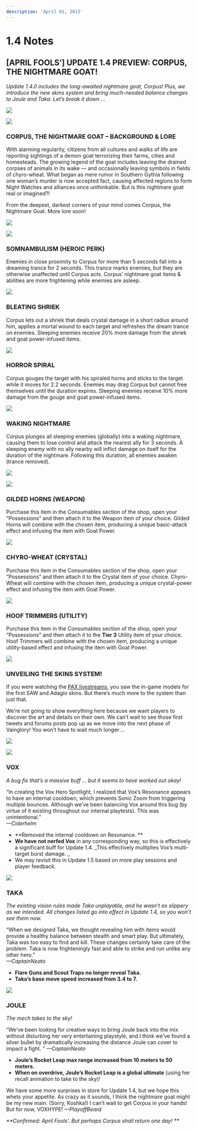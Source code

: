 ```yaml
---
description: 'April 01, 2015'
---
```


# 1.4 Notes

## \[APRIL FOOLS’\] UPDATE 1.4 PREVIEW: CORPUS, THE NIGHTMARE GOAT!

_Update 1.4.0 includes the long-awaited nightmare goat, Corpus! Plus, we introduce the new skins system and bring much-needed balance changes to Joule and Taka. Let’s break it down …_

![](http://static1.squarespace.com/static/53ff565fe4b0826cfdfb4767/54062f48e4b096fd0ba12284/551b3358e4b0c1e6d1506744/1427845978461/#img.png)

![](http://static1.squarespace.com/static/53ff565fe4b0826cfdfb4767/54062f48e4b096fd0ba12284/551b4113e4b0ec8739849f11/1427849493851/#img.jpg)

### **CORPUS, THE NIGHTMARE GOAT – BACKGROUND & LORE**

With alarming regularity, citizens from all cultures and walks of life are reporting sightings of a demon goat terrorizing their farms, cities and homesteads. The growing legend of the goat includes leaving the drained corpses of animals in its wake — and occasionally leaving symbols in fields of chyro-wheat. What began as mere rumor in Southern Gythia following one woman’s murder is now accepted fact, causing affected regions to form Night Watches and alliances once unthinkable. But is this nightmare goat real or imagined?!

From the deepest, darkest corners of your mind comes Corpus, the Nightmare Goat. More lore soon!

![](http://static1.squarespace.com/static/53ff565fe4b0826cfdfb4767/54062f48e4b096fd0ba12284/551b338ce4b0d5e64338d609/1427846032874/#img.png)

![](http://static1.squarespace.com/static/53ff565fe4b0826cfdfb4767/54062f48e4b096fd0ba12284/551b4ef4e4b06708eb1570f2/1427853049412/#img.png)

### **SOMNAMBULISM \(HEROIC PERK\)**

Enemies in close proximity to Corpus for more than 5 seconds fall into a dreaming trance for 2 seconds. This trance marks enemies, but they are otherwise unaffected until Corpus acts. Corpus’ nightmare goat items & abilities are more frightening while enemies are asleep.

![](http://static1.squarespace.com/static/53ff565fe4b0826cfdfb4767/54062f48e4b096fd0ba12284/551b4e83e4b00a2ae5df180e/1427852933647/#img.png)

### **BLEATING SHRIEK**

Corpus lets out a shriek that deals crystal damage in a short radius around him, applies a mortal wound to each target and refreshes the dream trance on enemies. Sleeping enemies receive 20% more damage from the shriek and goat power-infused items.

![](http://static1.squarespace.com/static/53ff565fe4b0826cfdfb4767/54062f48e4b096fd0ba12284/551b4ea9e4b0c1e6d150f011/1427852973537/#img.png)

### **HORROR SPIRAL**

Corpus gouges the target with his spiraled horns and sticks to the target while it moves for 2.2 seconds. Enemies may drag Corpus but cannot free themselves until the duration expires. Sleeping enemies receive 10% more damage from the gouge and goat power-infused items.

![](http://static1.squarespace.com/static/53ff565fe4b0826cfdfb4767/54062f48e4b096fd0ba12284/551b4ecfe4b071275ffc54b2/1427853013234/#img.png)

### **WAKING NIGHTMARE**

Corpus plunges all sleeping enemies \(globally\) into a waking nightmare, causing them to lose control and attack the nearest ally for 3 seconds. A sleeping enemy with no ally nearby will inflict damage on itself for the duration of the nightmare. Following this duration, all enemies awaken \(trance removed\).

![](http://static1.squarespace.com/static/53ff565fe4b0826cfdfb4767/54062f48e4b096fd0ba12284/551b3ef6e4b04787f61c9667/1427848954543/#img.png)

![](http://static1.squarespace.com/static/53ff565fe4b0826cfdfb4767/54062f48e4b096fd0ba12284/551b60d3e4b0ec8739853d9b/1427857620699/#img.png)

### **GILDED HORNS \(WEAPON\)**

Purchase this item in the Consumables section of the shop, open your “Possessions” and then attach it to the Weapon item of your choice. Gilded Horns will combine with the chosen item, producing a unique basic-attack effect and infusing the item with Goat Power.

![](http://static1.squarespace.com/static/53ff565fe4b0826cfdfb4767/54062f48e4b096fd0ba12284/551b60fde4b0ae1f4a71c311/1427857663572/#img.png)

### **CHYRO-WHEAT \(CRYSTAL\)**

Purchase this item in the Consumables section of the shop, open your “Possessions” and then attach it to the Crystal item of your choice. Chyro-Wheat will combine with the chosen item, producing a unique crystal-power effect and infusing the item with Goat Power.

![](http://static1.squarespace.com/static/53ff565fe4b0826cfdfb4767/54062f48e4b096fd0ba12284/551b611ee4b0404100c21da8/1427857705494/#img.png)

### **HOOF TRIMMERS \(UTILITY\)**

Purchase this item in the Consumables section of the shop, open your “Possessions” and then attach it to the **Tier 3** Utility item of your choice. Hoof Trimmers will combine with the chosen item, producing a unique utility-based effect and infusing the item with Goat Power.

![](http://static1.squarespace.com/static/53ff565fe4b0826cfdfb4767/54062f48e4b096fd0ba12284/551b3459e4b0bd71df76f025/1427846234480/#img.png)

### **UNVEILING THE SKINS SYSTEM!**

If you were watching the [PAX livestreams](https://www.youtube.com/channel/UCkPa8IjFinba7eSqmpOdFOw), you saw the in-game models for the first SAW and Adagio skins. But there’s much more to the system than just that.

We’re not going to show everything here because we want players to discover the art and details on their own. We can’t wait to see those first tweets and forums posts pop up as we move into the next phase of Vainglory! You won’t have to wait much longer …

![](http://static1.squarespace.com/static/53ff565fe4b0826cfdfb4767/54062f48e4b096fd0ba12284/551b42ebe4b0bd71df773ca2/1427849964297/#img.png)

![](http://static1.squarespace.com/static/53ff565fe4b0826cfdfb4767/54062f48e4b096fd0ba12284/551b45fce4b0251a9d13a9e0/1427850748825/#img.png)

### **VOX**

_A bug fix that’s a massive buff … but it seems to have worked out okay!_

“In creating the Vox Hero Spotlight, I realized that Vox’s Resonance appears to have an internal cooldown, which prevents Sonic Zoom from triggering multiple bounces. Although we’ve been balancing Vox around this bug \(by virtue of it existing throughout our internal playtests\). This was unintentional.”  
_—Ciderhelm_

* **Removed the internal cooldown on Resonance. **
* **We have not nerfed Vox** in any corresponding way, so this is effectively a significant buff for Update 1.4. _This effectively multiplies Vox’s multi-target burst damage. _
* We may revisit this in Update 1.5 based on more play sessions and player feedback.

![](http://static1.squarespace.com/static/53ff565fe4b0826cfdfb4767/54062f48e4b096fd0ba12284/551b4547e4b0e907db86e487/1427850567846/#img.png)

### **TAKA**

_The existing vision rules made Taka unplayable, and he wasn’t as slippery as we intended. All changes listed go into effect in Update 1.4, so you won’t see them now._

“When we designed Taka, we thought revealing him with items would provide a healthy balance between stealth and smart play. But ultimately, Taka was too easy to find and kill. These changes certainly take care of the problem. Taka is now frighteningly fast and able to strike and run unlike any other hero.”  
_—CaptainNeato_

* **Flare Guns and Scout Traps no longer reveal Taka.**
* **Taka’s base move speed increased from 3.4 to 7.**

![](http://static1.squarespace.com/static/53ff565fe4b0826cfdfb4767/54062f48e4b096fd0ba12284/551b456ce4b09bd0ea2c63d1/1427850604796/#img.png)

### **JOULE**

_The mech takes to the sky!_

“We’ve been looking for creative ways to bring Joule back into the mix without disturbing her very entertaining playstyle, and I think we’ve found a silver bullet by dramatically increasing the distance Joule can cover to impact a fight. ” _—CaptainNeato_

* **Joule’s Rocket Leap max range increased from 10 meters to 50 meters.**
* **When on overdrive, Joule’s Rocket Leap is a global ultimate** \(using her recall animation to take to the sky\)!

We have some more surprises in store for Update 1.4, but we hope this whets your appetite. As crazy as it sounds, I think the nightmare goat might be my new main. \(Sorry, Koshka!\) I can’t wait to get Corpus in your hands! But for now, VOXHYPE! _—PlayoffBeard_

_**Confirmed: April Fools’. But perhaps Corpus shall return one day! **_

